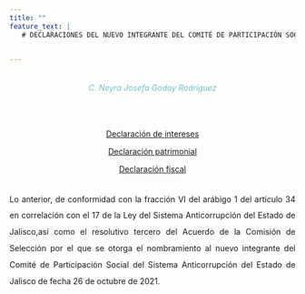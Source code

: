 ```yaml
---
title: ""
feature_text: |
   # DECLARACIONES DEL NUEVO INTEGRANTE DEL COMITÉ DE PARTICIPACIÓN SOCIAL DEL SISTEMA ANTICORRUPCIÓN DEL ESTADO DE JALISCO


---  
```


<div class="row">
<div class="column">
<div style="text-align: center">
<h6 style="color: #75bec4;">C. Neyra Josefa Godoy Rodriguez</h6></div><p></p>
<br>

<p style="text-align: center" class="svg_text_link3"><a href="/declaraciones/Declaracion_de_Intereses_2022.pdf">Declaración de intereses</a></p>
<p style="text-align: center" class="svg_text_link3"><a href="/declaraciones/Declaracion_Patrimonial_2022.pdf">Declaración patrimonial</a></p>
<p style="text-align: center" class="svg_text_link3"><a href="/declaraciones/Declaracion_Fiscal_2022.pdf">Declaración fiscal</a></p>
<br>
<div style="text-align:justify; line-height: 1.8rem"><span>Lo anterior, de conformidad con la fracción VI del arábigo 1 del artículo 34 en correlación con el 17 de la Ley del Sistema Anticorrupción del Estado de Jalisco,así como el resolutivo tercero del Acuerdo de la Comisión de Selección por el que se otorga el nombramiento al nuevo integrante del Comité de Participación Social del Sistema Anticorrupción del Estado de Jalisco de fecha 26 de octubre de 2021. 
</span></div>
</div>
</div>


<p></p>
<p></p>
<p></p>
